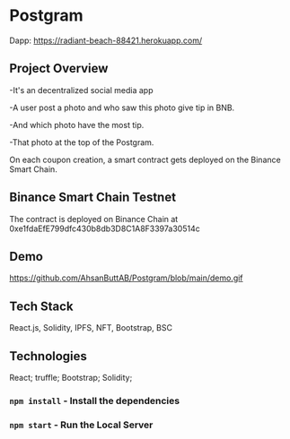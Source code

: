 # Postgram
Dapp: https://radiant-beach-88421.herokuapp.com/

## Project Overview
-It's an decentralized social media app

-A user post a photo and who saw this photo give tip in BNB.

-And which photo have the most tip.

-That photo at the top of the Postgram. 

On each coupon creation, a smart contract gets deployed on the Binance Smart Chain. 

## Binance Smart Chain Testnet
The contract is deployed on Binance Chain at 0xe1fdaEfE799dfc430b8db3D8C1A8F3397a30514c

## Demo
https://github.com/AhsanButtAB/Postgram/blob/main/demo.gif

## Tech Stack
React.js, Solidity, IPFS, NFT, Bootstrap, BSC

## Technologies
React;
truffle;
Bootstrap;
Solidity;

### `npm install` - Install the dependencies

### `npm start` - Run the Local Server

